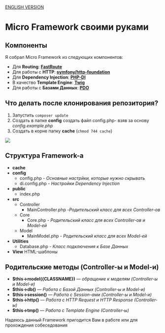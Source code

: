[ENGLISH VERSION](https://github.com/xryst/zorge/blob/master/README.md)

# Micro Framework своими руками

## Компоненты

Я собрал Micro Framework из следующих компонентов:
* Для **Routing**: [**FastRoute**](https://github.com/nikic/FastRoute)
* Для работы с **HTTP**: [**symfony/http-foundation**](https://github.com/symfony/http-foundation)
* Для **Dependency Injection**: [**PHP-DI**](https://github.com/PHP-DI/PHP-DI)
* В качество **Template Engine**: [**Twig**](https://github.com/twigphp/Twig)
* Для работы с **Базами Данных**: [**PDO**](https://www.php.net/manual/en/book.pdo.php)

## Что делать после клонирования репозитория?

1. Запустить `composer update`
2. Создать в папке **config** создать файл config.php- взяв за основу _config.example.php_
3. Создать в корне папку **cache** (`chmod 744 cache`)

![](https://miro.medium.com/max/700/1*JwJspWRLr_jPv9yvyBd1lA.png)

## Структура Framework-а

* **cache**
* **config**
  * config.php - _Основные настрйки, которые нужно скрывать_
  * di.config.php - _Настройки Dependency Injection_
* **public**
  * index.php
* **src**
  * Controller
    * MainController.php -_Родительский класс для всех Controller-ов_
  * Core
    * Core.php - _Родительский класс для всех Controller-ов и Model-ей_
  * Model
    * MainModel.php - _Родительский класс для всех Model-ей_
* **Utilities**
  * Database.php - _Класс подключения к Базе Данных_
* **View** HTML-шаблоны

## Родительские методы (Controller-ы и Model-и)
* **$this->model({CLASSNAME})** — _обращение к моделям (Controller-ы и Model-и)_
* **$this->db()** — _Работа с Базой Данных (Controller-ы и Model-и)_
* **$this->session()** — _Работа с Session-ами (Controller-ы и Model-и)_
* **$this->http()** — _Работа с HTTP Request и HTTP Response (Controller-ы)_
* **$this->tmp()** — _Работа с Template Engine (Controller-ы)_

Надеюсь данный Framework пригодится Вам в работе или для прохождения собеседования
